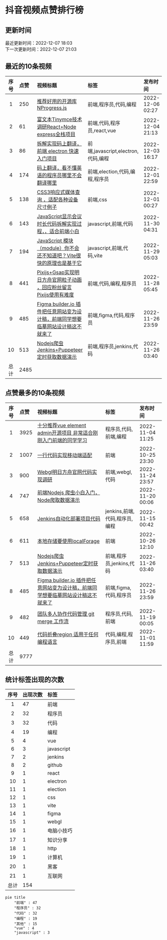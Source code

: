 # 抖音视频点赞排行榜

## 更新时间

最近更新时间：2022-12-07 18:03<br/>下一次更新时间：2022-12-07 21:03

## 最近的10条视频

|序号|点赞|视频标题|标签|发布时间|
|:--:|:--|:--|:--|:--|
|1|250|[推荐好用的开源库NProgress.js    ](https://douyin.com/video/7173732350159801613)|前端,程序员,代码,编程|2022-12-06 02:27|
|2|61|[富文本Tinymce技术调研React+Node express全栈项目     ](https://douyin.com/video/7173280854037351688)|前端,代码,程序员,react,vue|2022-12-04 21:13|
|3|86|[拆解实现码上翻译，前端 electron 快速入门项目     ](https://douyin.com/video/7172833400963763463)|前端,javascript,electron,代码,编程|2022-12-03 16:17|
|4|174|[码上翻译，看不懂英语的程序员哪里不会翻译哪里    ](https://douyin.com/video/7172194750777281828)|前端,election,代码,编程,程序员|2022-12-01 22:59|
|5|138|[CSS3响应式媒体查询 ，适配各种设备尺寸例子 ](https://douyin.com/video/7171846490917195016)|前端,css|2022-12-01 00:27|
|6|143|[JavaScript显示会议时长代码拆解实现过程，，适合前端小白  ](https://douyin.com/video/7171537579060382990)|javascript,前端,代码|2022-11-30 04:31|
|7|194|[JavaScript 模块（module）你不会还不知道吧？Vite很快的原理也是基于它    ](https://douyin.com/video/7171175488021384455)|javascript,前端,代码,vite|2022-11-29 05:03|
|8|441|[Pixijs+Gsap实现明日方舟官网粒子动画 ，回应粉丝留言Pixijs使用有难度    ](https://douyin.com/video/7170813541367221518)|前端,代码,编程,程序员|2022-11-28 05:45|
|9|485|[Figma builder.io 插件把任意网站变为设计稿，前端同学想要临摹网站设计稿这不就来了    ](https://douyin.com/video/7170354855603621150)|前端,figma,代码,程序员|2022-11-26 23:59|
|10|513|[Nodejs爬虫 Jenkins+Puppeteer定时获取数据演示    ](https://douyin.com/video/7170040411379993887)|前端,程序员,jenkins,代码|2022-11-26 03:40|
|总计|2485|||

## 点赞最多的10条视频

|序号|点赞|视频标题|标签|发布时间|
|:--:|:--|:--|:--|:--|
|1|3925|[十分推荐vue element admin开源项目 非常适合刚刚入门前端的同学学习   ](https://douyin.com/video/7161996754227907873)|程序员,代码,前端,编程|2022-11-04 11:25|
|2|1007|[一行代码实现移动端适配 ](https://douyin.com/video/7158472643610561825)|前端|2022-10-25 23:30|
|3|900|[Webgl明日方舟官网代码实现调研     ](https://douyin.com/video/7169612171553361183)|前端,webgl,代码|2022-11-24 23:57|
|4|747|[前端Nodejs 爬虫小白入门，Node爬取数据演示](https://douyin.com/video/7167758991055998222)||2022-11-20 00:06|
|5|658|[Jenkins自动化部署项目代码          ](https://douyin.com/video/7165912754023419172)|jenkins,前端,代码,程序员,编程|2022-11-15 00:42|
|6|611|[本地存储要使用localForage  ](https://douyin.com/video/7158668556664573188)|前端|2022-10-26 12:10|
|7|513|[Nodejs爬虫 Jenkins+Puppeteer定时获取数据演示    ](https://douyin.com/video/7170040411379993887)|前端,程序员,jenkins,代码|2022-11-26 03:40|
|8|485|[Figma builder.io 插件把任意网站变为设计稿，前端同学想要临摹网站设计稿这不就来了    ](https://douyin.com/video/7170354855603621150)|前端,figma,代码,程序员|2022-11-26 23:59|
|9|482|[团队多人协作代码管理 git merge 工作流     ](https://douyin.com/video/7167047701987708173)|程序员,代码,前端|2022-11-19 00:05|
|10|449|[代码折叠region 适用于任何编程语言    ](https://douyin.com/video/7160892403325439271)|代码,编程,程序员,前端|2022-11-01 11:59|
|总计|9777|||

## 统计标签出现的次数

|序号|出现次数|标签|
|:--:|:--|:--|
|1|47|前端|
|2|32|程序员|
|3|32|代码|
|4|19|编程|
|5|4|vue|
|6|3|javascript|
|7|2|jenkins|
|8|2|github|
|9|1|react|
|10|1|electron|
|11|1|election|
|12|1|css|
|13|1|vite|
|14|1|figma|
|15|1|webgl|
|16|1|电脑小技巧|
|17|1|知识分享|
|18|1|http|
|19|1|计算机|
|20|1|黑客|
|21|1|互联网|
|总计|154||

```Mermaid
pie title 
    "前端" : 47
    "程序员" : 32
    "代码" : 32
    "编程" : 19
    "其他" : 15
    "vue" : 4
    "javascript" : 3
```

